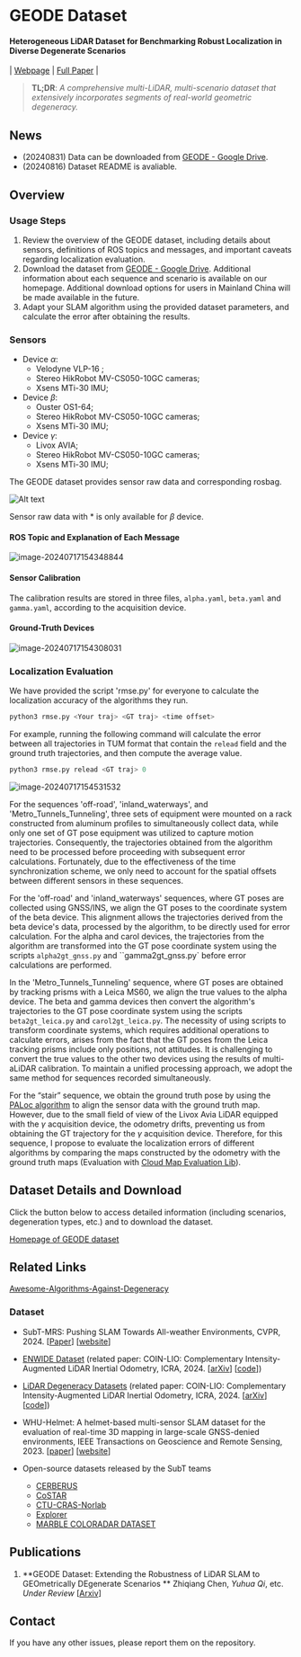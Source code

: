 # GEODE Dataset

#### Heterogeneous LiDAR Dataset for Benchmarking Robust Localization in Diverse Degenerate Scenarios  

| [Webpage](https://geode.github.io/) | [Full Paper](https://arxiv.org/abs/) |

> **TL;DR**: *A comprehensive multi-LiDAR, multi-scenario dataset that extensively incorporates segments of real-world geometric degeneracy.*

## News

- (20240831) Data can be downloaded from [GEODE - Google Drive](https://drive.google.com/drive/u/1/folders/1hEn3sBAvQhSdUFnGMZCCv-W0Ynj2rWBs).
- (20240816) Dataset README is avaliable.

## Overview

### Usage Steps

1. Review the overview of the GEODE dataset, including details about sensors, definitions of ROS topics and messages, and important caveats regarding localization evaluation.
2. Download the dataset from [GEODE - Google Drive](https://drive.google.com/drive/u/1/folders/1hEn3sBAvQhSdUFnGMZCCv-W0Ynj2rWBs). Additional information about each sequence and scenario is available on our homepage. Additional download options for users in Mainland China will be made available in the future.
3. Adapt your SLAM algorithm using the provided dataset parameters, and calculate the error after obtaining the results.

### Sensors

- Device $\alpha$:
  - Velodyne VLP-16  ;
  - Stereo HikRobot MV-CS050-10GC cameras;
  - Xsens MTi-30 IMU;
- Device $\beta$:
  - Ouster OS1-64;
  - Stereo HikRobot  MV-CS050-10GC cameras;
  - Xsens MTi-30 IMU;
- Device $\gamma$:
  - Livox AVIA;
  - Stereo HikRobot MV-CS050-10GC cameras;
  - Xsens MTi-30 IMU;

The GEODE dataset provides sensor raw data and corresponding rosbag.

<div style="text-align:left;">   <img src="README.assets/image-20240717154637267.png" alt="Alt text" title="Optional title" /> </div>

Sensor raw data with * is only available for $\beta$ device.

#### ROS Topic and Explanation of Each Message

![image-20240717154348844](README.assets/image-20240717154348844.png)

#### Sensor Calibration

The calibration results are stored in three files, `alpha.yaml`, `beta.yaml` and `gamma.yaml`, according to the acquisition device.

#### Ground-Truth Devices

![image-20240717154308031](README.assets/image-20240717154308031.png)

### Localization Evaluation

We have provided the script 'rmse.py' for everyone to calculate the localization accuracy of the algorithms they run.

```python
python3 rmse.py <Your traj> <GT traj> <time offset>
```

For example, running the following command will calculate the error between all trajectories in TUM format that contain the `relead` field and the ground truth trajectories, and then compute the average value.

```python
python3 rmse.py relead <GT traj> 0
```

![image-20240717154531532](README.assets/image-20240717154531532.png)

For the sequences 'off-road', 'inland_waterways', and 'Metro_Tunnels_Tunneling', three sets of equipment were mounted on a rack constructed from aluminum profiles to simultaneously collect data, while only one set of GT pose equipment was utilized to capture motion trajectories. Consequently, the trajectories obtained from the algorithm need to be processed before proceeding with subsequent error calculations. Fortunately, due to the effectiveness of the time synchronization scheme, we only need to account for the spatial offsets between different sensors in these sequences.

For the 'off-road' and 'inland_waterways' sequences, where GT poses are collected using GNSS/INS, we align the GT poses to the coordinate system of the beta device. This alignment allows the trajectories derived from the beta device's data, processed by the algorithm, to be directly used for error calculation. For the alpha and carol devices, the trajectories from the algorithm are transformed into the GT pose coordinate system using the scripts `alpha2gt_gnss.py` and ``gamma2gt_gnss.py` before error calculations are performed.

In the 'Metro_Tunnels_Tunneling' sequence, where GT poses are obtained by tracking prisms with a Leica MS60, we align the true values to the alpha device. The beta and gamma devices then convert the algorithm's trajectories to the GT pose coordinate system using the scripts `beta2gt_leica.py` and `carol2gt_leica.py`. The necessity of using scripts to transform coordinate systems, which requires additional operations to calculate errors, arises from the fact that the GT poses from the Leica tracking prisms include only positions, not attitudes. It is challenging to convert the true values to the other two devices using the results of multi-aLiDAR calibration. To maintain a unified processing approach, we adopt the same method for sequences recorded simultaneously.

For the “stair” sequence, we obtain the ground truth pose by using the [PALoc algorithm](https://github.com/JokerJohn/PALoc) to align the sensor data with the ground truth map. However, due to the small field of view of the Livox Avia LiDAR equipped with the $\gamma$ acquisition device, the odometry drifts, preventing us from obtaining the GT trajectory for the $\gamma$ acquisition device. Therefore, for this sequence, I propose to evaluate the localization errors of different algorithms by comparing the maps constructed by the odometry with the ground truth maps (Evaluation with [Cloud Map Evaluation Lib](https://github.com/JokerJohn/Cloud_Map_Evaluation)).

## Dataset Details and Download

Click the button below to access detailed information (including scenarios, degeneration types, etc.) and to download the dataset.

[Homepage of GEODE dataset](https://geode.github.io/)

## Related Links

[Awesome-Algorithms-Against-Degeneracy](https://github.com/thisparticle/Awesome-Algorithms-Against-Degeneracy)

### Dataset

* SubT-MRS: Pushing SLAM Towards All-weather Environments, CVPR, 2024. [[Paper](https://openaccess.thecvf.com/content/CVPR2024/papers/Zhao_SubT-MRS_Dataset_Pushing_SLAM_Towards_All-weather_Environments_CVPR_2024_paper.pdf)] [[website](https://superodometry.com/datasets)]
* [ENWIDE Dataset](https://projects.asl.ethz.ch/datasets/enwide) (related paper: COIN-LIO: Complementary Intensity-Augmented LiDAR Inertial Odometry, ICRA, 2024. [[arXiv](https://arxiv.org/abs/2310.01235)] [[code](https://github.com/ethz-asl/COIN-LIO)])
* [LiDAR Degeneracy Datasets](https://github.com/ntnu-arl/lidar_degeneracy_datasets) (related paper: COIN-LIO: Complementary Intensity-Augmented LiDAR Inertial Odometry, ICRA, 2024. [[arXiv](https://arxiv.org/abs/2310.01235)] [[code](https://github.com/ethz-asl/COIN-LIO)])
* WHU-Helmet: A helmet-based multi-sensor SLAM dataset for the evaluation of real-time 3D mapping in large-scale GNSS-denied environments, IEEE Transactions on Geoscience and Remote Sensing, 2023. [[paper](https://ieeexplore.ieee.org/document/10123040/)] [[website](https://github.com/kafeiyin00/WHU-HelmetDataset)]

* Open-source datasets released by the SubT teams
  * [CERBERUS](https://www.subt-cerberus.org/code--data.html)
  * [CoSTAR](https://github.com/NeBula-Autonomy)
  * [CTU-CRAS-Norlab](https://github.com/ctu-mrs/slam_datasets)
  * [Explorer](https://theairlab.org/dataset/interestingness)
  * [MARBLE  COLORADAR DATASET](https://arpg.github.io/coloradar/)

## Publications

1. **GEODE Dataset: Extending the Robustness of LiDAR SLAM to GEOmetrically DEgenerate Scenarios  **
   Zhiqiang Chen, *Yuhua Qi*, etc.
   *Under Review*
   [[Arxiv\]](https://arxiv.org/abs/)

## Contact

If you have any other issues, please report them on the repository.
